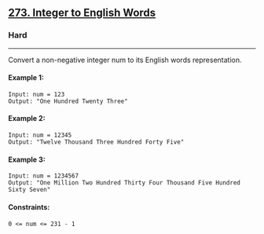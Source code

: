 [273. Integer to English Words](https://leetcode.com/problems/integer-to-english-words/?envType=daily-question&envId=2024-08-07)
---------------------------------------------------------------------------------------------------------------------------------------------

### Hard
---------------------------------------------------------------------------------------------------------------------------------------------

Convert a non-negative integer num to its English words representation.

#### Example 1:
```
Input: num = 123
Output: "One Hundred Twenty Three"
```
#### Example 2:
```
Input: num = 12345
Output: "Twelve Thousand Three Hundred Forty Five"
```
#### Example 3:
```
Input: num = 1234567
Output: "One Million Two Hundred Thirty Four Thousand Five Hundred Sixty Seven"
```
#### Constraints:
```
0 <= num <= 231 - 1
```
